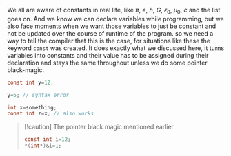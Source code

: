 We all are aware of constants in real life, like $\pi$, $e$, $h$, $G$, $\epsilon_{0}$, $\mu_{0}$, $c$ and the list goes on. And we know we can declare variables while programming, but we also face moments when we want those variables to just be constant and not be updated over the course of runtime of the program. so we need a way to tell the compiler that this is the case, for situations like these the keyword `const` was created. It does exactly what we discussed here, it turns variables into constants and their value has to be assigned during their declaration and stays the same throughout unless we do some pointer black-magic.

```c
const int y=12;

y=5; // syntax error
```

```c
int x=something;
const int z=x; // also works
```

> [!caution] The pointer black magic mentioned earlier
> ```c
> const int i=12;
> *(int*)&i=1;
> ```